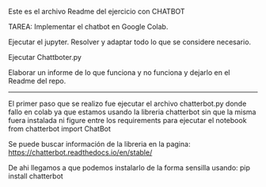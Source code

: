 Este es el archivo Readme del ejercicio con CHATBOT

TAREA:
Implementar el chatbot en Google Colab.

Ejecutar el jupyter. Resolver y adaptar todo lo que se considere necesario.

Ejecutar Chattboter.py

Elaborar un informe de lo que funciona y no funciona y dejarlo en el Readme del repo.

---------------------------------------------------

El primer paso que se realizo fue ejecutar el archivo chatterbot.py donde fallo en colab ya que estamos usando la libreria chatterbot sin que la misma fuera instalada ni figure entre los requirements para ejecutar el notebook
from chatterbot import ChatBot

Se puede buscar información de la libreria en la pagina: 
https://chatterbot.readthedocs.io/en/stable/

De ahi llegamos a que podemos instalarlo de la forma sensilla usando:
pip install chatterbot

